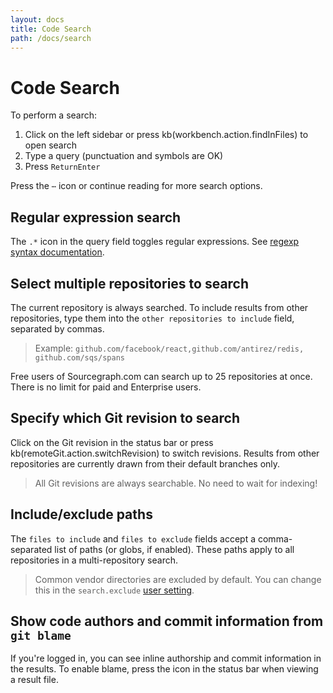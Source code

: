 ```yaml
---
layout: docs
title: Code Search
path: /docs/search
---
```


# Code Search

To perform a search:

1. <span class="">Click <span class="octicon octicon-search" style="transform:scaleX(-1)"></span> on the left sidebar or press kb(workbench.action.findInFiles) to open search
2. Type a query (punctuation and symbols are OK)
3. Press <span class="shortcut mac-only">`Return`</span><span class="shortcut windows-only linux-only">`Enter`</span>

Press the `⋯` icon or continue reading for more search options.

## Regular expression search

The `.*` icon in the query field toggles regular expressions. See [regexp syntax documentation](repo://github.com/golang/go/src/regexp/syntax/doc.go?go1.8).

## Select multiple repositories to search

The current repository is always searched. To include results from other repositories, type them into the `other repositories to include` field, separated by commas.

> Example: <code>github.com/facebook/react,&#8203;github.com/antirez/redis,&#8203;github.com/sqs/spans</code>

Free users of Sourcegraph.com can search up to 25 repositories at once. There is no limit for paid and Enterprise users.

## Specify which Git revision to search

Click on the <span class="octicon octicon-git-branch"></span> Git revision in the status bar or press kb(remoteGit.action.switchRevision) to switch revisions. Results from other repositories are currently drawn from their default branches only.

> All Git revisions are always searchable. No need to wait for indexing!

## Include/exclude paths

The `files to include` and `files to exclude` fields accept a comma-separated list of paths (or globs, if enabled). These paths apply to all repositories in a multi-repository search.

> Common vendor directories are excluded by default. You can change this in the `search.exclude` [user setting](command:workbench.action.openGlobalSettings).

## Show code authors and commit information from `git blame`

If you're logged in, you can see inline authorship and commit information in the results. To enable blame, press the <span class="octicon octicon-eye"></span> icon in the status bar when viewing a result file.